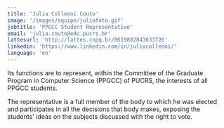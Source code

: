 ```yaml
---
title: 'Julia Colleoni Couto'
image: '/images/equipe/juliafoto.gif'
jobtitle: 'PPGCC Student Representative'
email: 'julia.couto@edu.pucrs.br'
lattesurl: 'http://lattes.cnpq.br/0619802843633726'
linkedin: 'https://www.linkedin.com/in/juliacolleoni/'
language: 'en'
---
```


Its functions are to represent, within the Committee of the Graduate Program in Computer Science (PPGCC) of PUCRS, the interests of all PPGCC students.

The representative is a full member of the body to which he was elected and participates in all the decisions that body makes, exposing the students' ideas on the subjects discussed with the right to vote.
